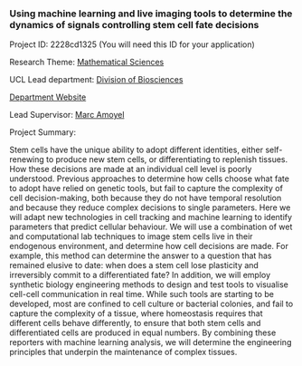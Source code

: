 ### Using machine learning and live imaging tools to determine the dynamics of signals controlling stem cell fate decisions

Project ID: 2228cd1325
(You will need this ID for your application)

Research Theme: [Mathematical Sciences](../themes/mathematical-sciences.md)

UCL Lead department: [Division of Biosciences](../departments/division-of-biosciences.md)

[Department Website](https://www.ucl.ac.uk/biosciences)

Lead Supervisor: [Marc Amoyel](https://profiles.ucl.ac.uk/23086)

Project Summary:

Stem cells have the unique ability to adopt different identities, either self-renewing to produce new stem cells, or differentiating to replenish tissues. How these decisions are made at an individual cell level is poorly understood. Previous approaches to determine how cells choose what fate to adopt have relied on genetic tools, but fail to capture the complexity of cell decision-making, both because they do not have temporal resolution and because they reduce complex decisions to single parameters.
Here we will adapt new technologies in cell tracking and machine learning to identify parameters that predict cellular behaviour. We will use a combination of wet and computational lab techniques to image stem cells live in their endogenous environment, and determine how cell decisions are made. For example, this method can determine the answer to a question that has remained elusive to date: when does a stem cell lose plasticity and irreversibly commit to a differentiated fate? 
In addition, we will employ synthetic biology engineering methods to design and test tools to visualise cell-cell communication in real time. While such tools are starting to be developed, most are confined to cell culture or bacterial colonies, and fail to capture the complexity of a tissue, where homeostasis requires that different cells behave differently, to ensure that both stem cells and differentiated cells are produced in equal numbers. By combining these reporters with machine learning analysis, we will determine the engineering principles that underpin the maintenance of complex tissues.


